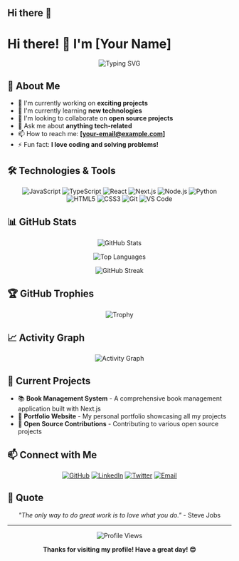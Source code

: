 ## Hi there 👋

<!--
**sy17258/sy17258** is a ✨ _special_ ✨ repository because its `README.md` (this file) appears on your GitHub profile.

Here are some ideas to get you started:

- 🔭 I’m currently working on ...
- 🌱 I’m currently learning ...
- 👯 I’m looking to collaborate on ...
- 🤔 I’m looking for help with ...
- 💬 Ask me about ...
- 📫 How to reach me: ...
- 😄 Pronouns: ...
- ⚡ Fun fact: ...
-->

# Hi there! 👋 I'm [Your Name]

<div align="center">
  
![Typing SVG](https://readme-typing-svg.herokuapp.com?font=Fira+Code&pause=1000&width=435&lines=Welcome+to+my+GitHub+Profile!;Full+Stack+Developer;Always+learning+new+things;Building+amazing+projects)

</div>

## 🚀 About Me

- 🔭 I'm currently working on **exciting projects**
- 🌱 I'm currently learning **new technologies**
- 👯 I'm looking to collaborate on **open source projects**
- 💬 Ask me about **anything tech-related**
- 📫 How to reach me: **[your-email@example.com]**
- ⚡ Fun fact: **I love coding and solving problems!**

## 🛠️ Technologies & Tools

<div align="center">

![JavaScript](https://img.shields.io/badge/-JavaScript-F7DF1E?style=flat-square&logo=javascript&logoColor=black)
![TypeScript](https://img.shields.io/badge/-TypeScript-3178C6?style=flat-square&logo=typescript&logoColor=white)
![React](https://img.shields.io/badge/-React-61DAFB?style=flat-square&logo=react&logoColor=black)
![Next.js](https://img.shields.io/badge/-Next.js-000000?style=flat-square&logo=next.js&logoColor=white)
![Node.js](https://img.shields.io/badge/-Node.js-339933?style=flat-square&logo=node.js&logoColor=white)
![Python](https://img.shields.io/badge/-Python-3776AB?style=flat-square&logo=python&logoColor=white)
![HTML5](https://img.shields.io/badge/-HTML5-E34F26?style=flat-square&logo=html5&logoColor=white)
![CSS3](https://img.shields.io/badge/-CSS3-1572B6?style=flat-square&logo=css3&logoColor=white)
![Git](https://img.shields.io/badge/-Git-F05032?style=flat-square&logo=git&logoColor=white)
![VS Code](https://img.shields.io/badge/-VS%20Code-007ACC?style=flat-square&logo=visual-studio-code&logoColor=white)

</div>

## 📊 GitHub Stats

<div align="center">
  
![GitHub Stats](https://github-readme-stats.vercel.app/api?username=sy17258&show_icons=true&theme=radical&hide_border=true)

![Top Languages](https://github-readme-stats.vercel.app/api/top-langs/?username=sy17258&layout=compact&theme=radical&hide_border=true)

![GitHub Streak](https://github-readme-streak-stats.herokuapp.com/?user=sy17258&theme=radical&hide_border=true)

</div>

## 🏆 GitHub Trophies

<div align="center">
  
![Trophy](https://github-profile-trophy.vercel.app/?username=sy17258&theme=radical&no-frame=true&no-bg=false&margin-w=4)

</div>

## 📈 Activity Graph

<div align="center">
  
![Activity Graph](https://github-readme-activity-graph.vercel.app/graph?username=sy17258&theme=react-dark&hide_border=true)

</div>

## 🎯 Current Projects

- 📚 **Book Management System** - A comprehensive book management application built with Next.js
- 🌟 **Portfolio Website** - My personal portfolio showcasing all my projects
- 🔧 **Open Source Contributions** - Contributing to various open source projects

## 📫 Connect with Me

<div align="center">

[![GitHub](https://img.shields.io/badge/-GitHub-181717?style=for-the-badge&logo=github&logoColor=white)](https://github.com/sy17258)
[![LinkedIn](https://img.shields.io/badge/-LinkedIn-0077B5?style=for-the-badge&logo=linkedin&logoColor=white)](https://linkedin.com/in/yourprofile)
[![Twitter](https://img.shields.io/badge/-Twitter-1DA1F2?style=for-the-badge&logo=twitter&logoColor=white)](https://twitter.com/yourhandle)
[![Email](https://img.shields.io/badge/-Email-D14836?style=for-the-badge&logo=gmail&logoColor=white)](mailto:your-email@example.com)

</div>

## 💭 Quote

<div align="center">

*"The only way to do great work is to love what you do."* - Steve Jobs

</div>

---

<div align="center">
  
![Profile Views](https://komarev.com/ghpvc/?username=sy17258&color=brightgreen&style=flat-square)

**Thanks for visiting my profile! Have a great day! 😊**

</div>

